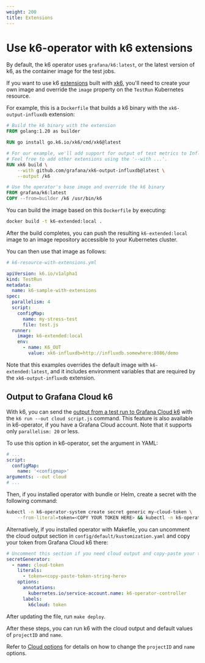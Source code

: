 ```yaml
---
weight: 200
title: Extensions
---
```


# Use k6-operator with k6 extensions

By default, the k6 operator uses `grafana/k6:latest`, or the latest version of k6, as the container image for the test jobs.

If you want to use k6 [extensions](https://grafana.com/docs/k6/<K6_VERSION>/extensions/) built with [xk6](https://github.com/grafana/xk6), you'll need to create your own image and override the `image` property on the `TestRun` Kubernetes resource.

For example, this is a `Dockerfile` that builds a k6 binary with the `xk6-output-influxdb` extension:

```Dockerfile
# Build the k6 binary with the extension
FROM golang:1.20 as builder

RUN go install go.k6.io/xk6/cmd/xk6@latest

# For our example, we'll add support for output of test metrics to InfluxDB v2.
# Feel free to add other extensions using the '--with ...'.
RUN xk6 build \
    --with github.com/grafana/xk6-output-influxdb@latest \
    --output /k6

# Use the operator's base image and override the k6 binary
FROM grafana/k6:latest
COPY --from=builder /k6 /usr/bin/k6
```

You can build the image based on this `Dockerfile` by executing:

```bash
docker build -t k6-extended:local .
```

After the build completes, you can push the resulting `k6-extended:local` image to an image repository accessible to your Kubernetes cluster.

You can then use that image as follows:

```yaml
# k6-resource-with-extensions.yml

apiVersion: k6.io/v1alpha1
kind: TestRun
metadata:
  name: k6-sample-with-extensions
spec:
  parallelism: 4
  script:
    configMap:
      name: my-stress-test
      file: test.js
  runner:
    image: k6-extended:local
    env:
      - name: K6_OUT
        value: xk6-influxdb=http://influxdb.somewhere:8086/demo
```

Note that this examples overrides the default image with `k6-extended:latest`, and it includes environment variables that are required by the `xk6-output-influxdb` extension.

## Output to Grafana Cloud k6

With k6, you can send the [output from a test run to Grafana Cloud k6](https://grafana.com/docs/k6/<K6_VERSION>/results-output/real-time/cloud) with the `k6 run --out cloud script.js` command. This feature is also available in k6-operator, if you have a Grafana Cloud account. Note that it supports only `parallelism: 20` or less.

To use this option in k6-operator, set the argument in YAML:

```yaml
# ...
script:
  configMap:
    name: '<configmap>'
arguments: --out cloud
# ...
```

Then, if you installed operator with bundle or Helm, create a secret with the following command:

```bash
kubectl -n k6-operator-system create secret generic my-cloud-token \
    --from-literal=token=<COPY YOUR TOKEN HERE> && kubectl -n k6-operator-system label secret my-cloud-token "k6cloud=token"
```

Alternatively, if you installed operator with Makefile, you can uncomment the cloud output section in `config/default/kustomization.yaml` and copy your token from Grafana Cloud k6 there:

```yaml
# Uncomment this section if you need cloud output and copy-paste your token
secretGenerator:
  - name: cloud-token
    literals:
      - token=<copy-paste-token-string-here>
    options:
      annotations:
        kubernetes.io/service-account.name: k6-operator-controller
      labels:
        k6cloud: token
```

After updating the file, run `make deploy`.

After these steps, you can run k6 with the cloud output and default values of `projectID` and `name`.

Refer to [Cloud options](https://grafana.com/docs/grafana-cloud/testing/k6/author-run/cloud-scripting-extras/cloud-options/#cloud-options) for details on how to change the `projectID` and `name` options.
